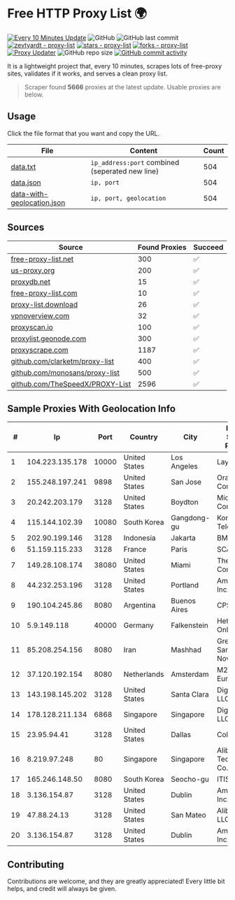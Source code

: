 
# Free HTTP Proxy List 🌍

[![Every 10 Minutes Update](https://github.com/mertguvencli/http-proxy-list/actions/workflows/main.yml/badge.svg?branch=main)](https://github.com/mertguvencli/http-proxy-list/actions/workflows/main.yml)
![GitHub](https://img.shields.io/github/license/mertguvencli/http-proxy-list)
![GitHub last commit](https://img.shields.io/github/last-commit/mertguvencli/http-proxy-list)
[![zevtyardt - proxy-list](https://img.shields.io/static/v1?label=zevtyardt&message=proxy-list&color=blue&logo=github)](https://github.com/zevtyardt/proxy-list "Go to GitHub repo")
[![stars - proxy-list](https://img.shields.io/github/stars/zevtyardt/proxy-list?style=social)](https://github.com/zevtyardt/proxy-list)
[![forks - proxy-list](https://img.shields.io/github/forks/zevtyardt/proxy-list?style=social)](https://github.com/zevtyardt/proxy-list)
[![Proxy Updater](https://github.com/zevtyardt/proxy-list/workflows/Proxy%20Updater/badge.svg)](https://github.com/zevtyardt/proxy-list/actions?query=workflow:"Proxy+Updater")
![GitHub repo size](https://img.shields.io/github/repo-size/zevtyardt/proxy-list)
[![GitHub commit activity](https://img.shields.io/github/commit-activity/m/zevtyardt/proxy-list?logo=commits)](https://github.com/zevtyardt/proxy-list/commits/main)

It is a lightweight project that, every 10 minutes, scrapes lots of free-proxy sites, validates if it works, and serves a clean proxy list.

> Scraper found **5666** proxies at the latest update. Usable proxies are below.

## Usage

Click the file format that you want and copy the URL.

|File|Content|Count|
|----|-------|-----|
|[data.txt](https://raw.githubusercontent.com/mertguvencli/http-proxy-list/main/proxy-list/data.txt)|`ip_address:port` combined (seperated new line)|504|
|[data.json](https://raw.githubusercontent.com/mertguvencli/http-proxy-list/main/proxy-list/data.json)|`ip, port`|504|
|[data-with-geolocation.json](https://raw.githubusercontent.com/mertguvencli/http-proxy-list/main/proxy-list/data-with-geolocation.json)|`ip, port, geolocation`|504|

## Sources

|Source|Found Proxies|Succeed|
|------|-------------|-------|
|[free-proxy-list.net](https://free-proxy-list.net)|300|✅|
|[us-proxy.org](https://www.us-proxy.org)|200|✅|
|[proxydb.net](http://proxydb.net)|15|✅|
|[free-proxy-list.com](https://free-proxy-list.com/?page=&port=&type%5B%5D=http&type%5B%5D=https&up_time=0&search=Search)|10|✅|
|[proxy-list.download](https://www.proxy-list.download/HTTP)|26|✅|
|[vpnoverview.com](https://vpnoverview.com/privacy/anonymous-browsing/free-proxy-servers)|32|✅|
|[proxyscan.io](https://www.proxyscan.io)|100|✅|
|[proxylist.geonode.com](https://proxylist.geonode.com/api/proxy-list?limit=300&page=1&sort_by=lastChecked&sort_type=desc&protocols=http,https)|300|✅|
|[proxyscrape.com](https://api.proxyscrape.com/v2/?request=displayproxies&protocol=http&timeout=10000&country=all&ssl=all&anonymity=all)|1187|✅|
|[github.com/clarketm/proxy-list](https://raw.githubusercontent.com/clarketm/proxy-list/master/proxy-list-raw.txt)|400|✅|
|[github.com/monosans/proxy-list](https://raw.githubusercontent.com/monosans/proxy-list/main/proxies/http.txt)|500|✅|
|[github.com/TheSpeedX/PROXY-List](https://raw.githubusercontent.com/TheSpeedX/PROXY-List/master/http.txt)|2596|✅|


## Sample Proxies With Geolocation Info

|#|Ip|Port|Country|City|Internet Service Provider|
|-|--|----|-------|----|-------------------------|
|1|104.223.135.178|10000|United States|Los Angeles|LayerHost|
|2|155.248.197.241|9898|United States|San Jose|Oracle Corporation|
|3|20.242.203.179|3128|United States|Boydton|Microsoft Corporation|
|4|115.144.102.39|10080|South Korea|Gangdong-gu|Korea Telecom|
|5|202.90.199.146|3128|Indonesia|Jakarta|BMG|
|6|51.159.115.233|3128|France|Paris|SCALEWAY|
|7|149.28.108.174|38080|United States|Miami|The Constant Company|
|8|44.232.253.196|3128|United States|Portland|Amazon.com, Inc.|
|9|190.104.245.86|8080|Argentina|Buenos Aires|CPS|
|10|5.9.149.118|40000|Germany|Falkenstein|Hetzner Online GmbH|
|11|85.208.254.156|8080|Iran|Mashhad|Green Web Samaneh Novin Co Ltd|
|12|37.120.192.154|8080|Netherlands|Amsterdam|M247 Europe SRL|
|13|143.198.145.202|3128|United States|Santa Clara|DigitalOcean, LLC|
|14|178.128.211.134|6868|Singapore|Singapore|DigitalOcean, LLC|
|15|23.95.94.41|3128|United States|Dallas|ColoCrossing|
|16|8.219.97.248|80|Singapore|Singapore|Alibaba (US) Technology Co., Ltd.|
|17|165.246.148.50|8080|South Korea|Seocho-gu|ITIS|
|18|3.136.154.87|3128|United States|Dublin|Amazon.com, Inc.|
|19|47.88.24.13|3128|United States|San Mateo|Alibaba.com LLC|
|20|3.136.154.87|3128|United States|Dublin|Amazon.com, Inc.|



## Contributing

Contributions are welcome, and they are greatly appreciated! Every
little bit helps, and credit will always be given.

